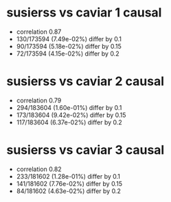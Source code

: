 # susierss vs caviar  1 causal

- correlation 0.87
- 130/173594 (7.49e-02%) differ by 0.1
- 90/173594 (5.18e-02%) differ by 0.15
- 72/173594 (4.15e-02%) differ by 0.2


# susierss vs caviar  2 causal

- correlation 0.79
- 294/183604 (1.60e-01%) differ by 0.1
- 173/183604 (9.42e-02%) differ by 0.15
- 117/183604 (6.37e-02%) differ by 0.2


# susierss vs caviar  3 causal

- correlation 0.82
- 233/181602 (1.28e-01%) differ by 0.1
- 141/181602 (7.76e-02%) differ by 0.15
- 84/181602 (4.63e-02%) differ by 0.2


